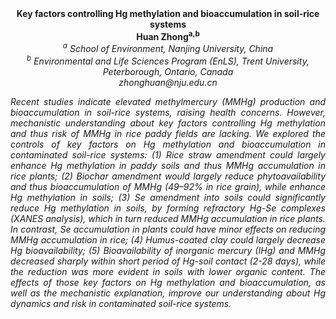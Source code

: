 <center><strong>Key factors controlling Hg methylation and bioaccumulation in
soil-rice systems</strong>

<center><strong>Huan Zhong<sup>a,b</sup></strong>

<center><i><sup>a</sup> School of Environment, Nanjing University, China<i>

<center><i><sup>b</sup> Environmental and Life Sciences Program (EnLS), Trent University,
Peterborough, Ontario, Canada <i>

<center><i>zhonghuan@nju.edu.cn<i>

<p style="text-align:justify">Recent studies indicate elevated methylmercury (MMHg) production and
bioaccumulation in soil-rice systems, raising health concerns. However,
mechanistic understanding about key factors controlling Hg methylation
and thus risk of MMHg in rice paddy fields are lacking. We explored the
controls of key factors on Hg methylation and bioaccumulation in
contaminated soil-rice systems: (1) Rice straw amendment could largely
enhance Hg methylation in paddy soils and thus MMHg accumulation in rice
plants; (2) Biochar amendment would largely reduce phytoavailability and
thus bioaccumulation of MMHg (49–92% in rice grain), while enhance Hg
methylation in soils; (3) Se amendment into soils could significantly
reduce Hg methylation in soils, by forming refractory Hg-Se complexes
(XANES analysis), which in turn reduced MMHg accumulation in rice
plants. In contrast, Se accumulation in plants could have minor effects
on reducing MMHg accumulation in rice; (4) Humus-coated clay could
largely decrease Hg bioavailability; (5) Bioavailability of inorganic
mercury (IHg) and MMHg decreased sharply within short period of Hg-soil
contact (2-28 days), while the reduction was more evident in soils with
lower organic content. The effects of those key factors on Hg
methylation and bioaccumulation, as well as the mechanistic explanation,
improve our understanding about Hg dynamics and risk in contaminated
soil-rice systems.
